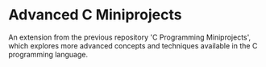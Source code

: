 # Advanced C Miniprojects
An extension from the previous repository 'C Programming Miniprojects', which explores more advanced concepts and techniques available in the C programming language.
